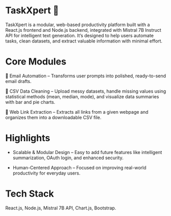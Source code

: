# TaskXpert 🚀
TaskXpert is a modular, web-based productivity platform built with a React.js frontend and Node.js backend, integrated with Mistral 7B Instruct API for intelligent text generation.
It’s designed to help users automate tasks, clean datasets, and extract valuable information with minimal effort.

# Core Modules

📧 Email Automation – Transforms user prompts into polished, ready-to-send email drafts.

🧹 CSV Data Cleaning – Upload messy datasets, handle missing values using statistical methods (mean, median, mode), and visualize data summaries with bar and pie charts.

🔗 Web Link Extraction – Extracts all links from a given webpage and organizes them into a downloadable CSV file.

# Highlights #

- Scalable & Modular Design – Easy to add future features like intelligent summarization, OAuth login, and enhanced security.

- Human-Centered Approach – Focused on improving real-world productivity for everyday users.

# Tech Stack # 
  React.js, Node.js, Mistral 7B API, Chart.js, Bootstrap.


